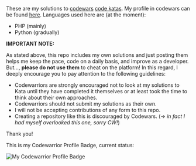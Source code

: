 These are my solutions to [codewars](http://codewars.com) [code katas](https://en.wikipedia.org/wiki/Kata_(programming)). My profile in codewars can be found [here](https://www.codewars.com/users/travycent). Languages used here are (at the moment):

* PHP (mainly)
* Python (gradually)


**IMPORTANT NOTE:**

As stated above, this repo includes my own solutions and just posting them helps me keep the pace, code on a daily basis, and improve as a developer. But..., **please do not use them** to cheat on the platform! In this regard, I deeply encourage you to pay attention to the following guidelines:

* Codewarriors are strongly encouraged not to look at my solutions to Kata until they have completed it themselves or at least took the time to think about their own approaches.
* Codewarriors should not submit my solutions as their own.
* I will not be accepting contributions of any form to this repo.
* Creating a repository like this is discouraged by Codewars. (-> _in fact I had myself overlooked this one, sorry CW!_)

Thank you!

This is my Codewarrior Profile Badge, current status: 

![My Codewarrior Profile Badge](https://www.codewars.com/users/travycent/badges/large)